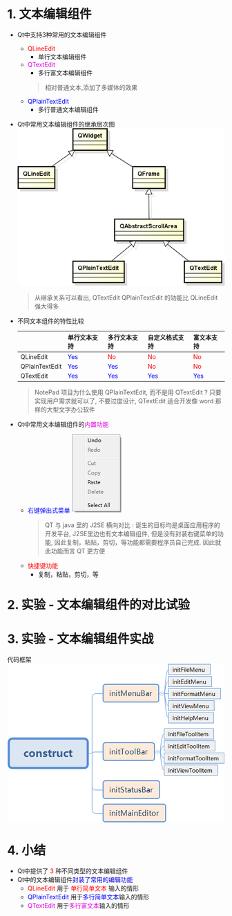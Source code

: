 # 1. 文本编辑组件

- Qt中支持3种常用的文本编辑组件
    - <font color=red>QLineEdit</font>
        - 单行文本编辑组件
    - <font color=#d0d>QTextEdit</font>
        - 多行富文本编辑组件
        > 相对普通文本,添加了多媒体的效果
    - <font color=blue>QPIainTextEdit</font>
        - 多行普通文本编辑组件

- Qt中常用文本编辑组件的继承层次图
    ![](vx_images/030_1.png)
    > 从继承关系可以看出, QTextEdit QPIainTextEdit 的功能比 QLineEdit 强大得多

- 不同文本组件的特性比较

    |                |         单行文本支持         |         多行文本支持         |        自定义格式支持         |          富文本支持          |
    | -------------- | --------------------------- | --------------------------- | --------------------------- | --------------------------- |
    | QLineEdit      | <font color=blue>Yes</font> | <font color=red>No</font>   | <font color=red>No</font>   | <font color=red>No</font>   |
    | QPIainTextEdit | <font color=blue>Yes</font> | <font color=blue>Yes</font> | <font color=red>No</font>   | <font color=red>No</font>   |
    | QTextEdit      | <font color=blue>Yes</font> | <font color=blue>Yes</font> | <font color=blue>Yes</font> | <font color=blue>Yes</font> |
    > NotePad 项目为什么使用 QPIainTextEdit, 而不是用 QTextEdit ?
    > 只要实现用户需求就可以了, 不要过度设计, QTextEdit 适合开发像 word 那样的大型文字办公软件

- Qt中常用文本编辑组件的<font color=#d0d>内置功能</font>
    - <font color=blue>右键弹出式菜单</font>
        ![](vx_images/030_2.png)
        > QT 与 java 里的 J2SE 横向对比 : 诞生的目标均是桌面应用程序的开发平台, J2SE里边也有文本编辑组件, 但是没有封装右键菜单的功能, 因此复制，粘贴，剪切，等功能都需要程序员自己完成. 因此就此功能而言 QT 更方便
    - <font color=red>快捷键功能</font>
        - 复制，粘贴，剪切，等

# 2. 实验 - 文本编辑组件的对比试验

# 3. 实验 - 文本编辑组件实战
代码框架
![](vx_images/030_e1.png)

# 4. 小结
- Qt中提供了 <font color=red>3</font> 种不同类型的文本编辑组件
- Qt中的文本编辑组件<font color=#00d>封装了常用的编辑功能</font>
    - <font color=red>QLineEdit</font> 用于 <font color=red>单行简单文本</font> 输入的情形
    - <font color=blue>QPIainTextEdit</font> 用于<font color=blue>多行简单文本</font>输入的情形
    - <font color=#d0d>QTextEdit</font> 用于<font color=#d0d>多行富文本</font>输入的情形